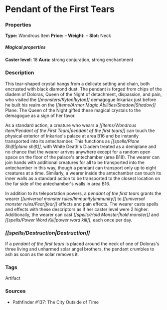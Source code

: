 ﻿---
Title: "Pendant of the First Tears"
Type: "Wondrous Item"
Price: "–"
Weight: "–"
Slot: "Neck"
Caster level: "18"
Aura: "strong conjuration, strong enchantment"
Description: |
  "This tear-shaped crystal hangs from a delicate setting and chain, both encrusted with black diamond dust. The pendant is forged from chips of the diadem of Doloras, Queen of the Night of detachment, dispassion, and pain, who visited the kyton demagogue Inkariax just before he built his realm on the Shadow Plane. The Queen of the Night gifted these magical crystals to the demagogue as a sign of her favor.
  As a standard action, a creature who wears a pendant of the first tears can touch the physical exterior of Inkariax's palace at area B16 and be instantly transported into its antechamber. This functions as _plane shift_, with White Death's Diadem treated as a demiplane and no chance that the wearer arrives anywhere except for a random open space on the floor of the palace's antechamber (area B18). The wearer can join hands with additional creatures for all to be transported into the antechamber in this way, though a pendant can transport only up to eight creatures at a time. Similarly, a wearer inside the antechamber can touch its inner walls as a standard action to be transported to the closest location on the far side of the antechamber's walls in area B16.
  In addition to its teleportation powers, a _pendant of the first tears_ grants the wearer immunity to fear effects and pain effects. The wearer casts spells and effects with these descriptors as if her caster level were 2 higher. Additionally, the wearer can cast _hold monster_ and _power word kill_, each once per day."
Destruction: |
  "If a _pendant of the first tears_ is placed around the neck of one of Doloras's three living and unharmed solar angel brothers, the pendant crumbles to ash as soon as the solar removes it."
Sources: "['Pathfinder #137: The City Outside of Time']"
---

# Pendant of the First Tears

### Properties

**Type:** Wondrous Item **Price:** – **Weight:** – **Slot:** Neck

##### Magical properties

**Caster level:** 18 **Aura:** strong conjuration, strong enchantment

### Description

This tear-shaped crystal hangs from a delicate setting and chain, both encrusted with black diamond dust. The pendant is forged from chips of the diadem of Doloras, Queen of the Night of detachment, dispassion, and pain, who visited the _[[monsters/Kyton|kyton]]_ demagogue Inkariax just before he built his realm on the _[[items/Armor Magic Abilities/Shadow|Shadow]]_ Plane. The Queen of the Night gifted these magical crystals to the demagogue as a sign of her favor.

As a standard action, a creature who wears a _[[items/Wondrous Item/Pendant of the First Tears|pendant of the first tears]]_ can touch the physical exterior of Inkariax's palace at area B16 and be instantly transported into its antechamber. This functions as _[[spells/Plane Shift|plane shift]]_, with White Death's Diadem treated as a demiplane and no chance that the wearer arrives anywhere except for a random open space on the floor of the palace's antechamber (area B18). The wearer can join hands with additional creatures for all to be transported into the antechamber in this way, though a pendant can transport only up to eight creatures at a time. Similarly, a wearer inside the antechamber can touch its inner walls as a standard action to be transported to the closest location on the far side of the antechamber's walls in area B16.

In addition to its teleportation powers, a _pendant of the first tears_ grants the wearer _[[universal monster rules/Immunity|immunity]]_ to _[[universal monster rules/Fear|fear]]_ effects and pain effects. The wearer casts spells and effects with these descriptors as if her caster level were 2 higher. Additionally, the wearer can cast _[[spells/Hold Monster|hold monster]]_ and _[[spells/Power Word Kill|power word kill]]_, each once per day.

### _[[spells/Destruction|Destruction]]_

If a _pendant of the first tears_ is placed around the neck of one of Doloras's three living and unharmed solar angel brothers, the pendant crumbles to ash as soon as the solar removes it.

### Tags

Artifact

### Sources

* Pathfinder #137: The City Outside of Time